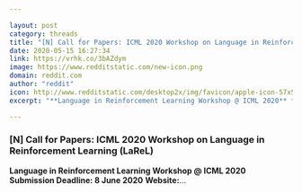 ```yaml
---

layout: post
category: threads
title: "[N] Call for Papers: ICML 2020 Workshop on Language in Reinforcement Learning (LaReL)"
date: 2020-05-15 16:27:34
link: https://vrhk.co/3bAZdym
image: https://www.redditstatic.com/new-icon.png
domain: reddit.com
author: "reddit"
icon: http://www.redditstatic.com/desktop2x/img/favicon/apple-icon-57x57.png
excerpt: "**Language in Reinforcement Learning Workshop @ ICML 2020** **Submission Deadline: 8 June 2020** **Website:**..."

---
```


### [N] Call for Papers: ICML 2020 Workshop on Language in Reinforcement Learning (LaReL)

**Language in Reinforcement Learning Workshop @ ICML 2020** **Submission Deadline: 8 June 2020** **Website:**...